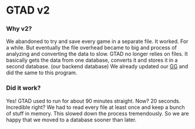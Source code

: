 # GTAD v2
### Why v2?
We abandoned to try and save every game in a separate file. It worked. For a while.
But eventually the file overhead became to big and process of analyzing and converting the 
data to slow. GTAD no longer relies on files. It basically gets the data from one database,
converts it and stores it in a second database. (our backend database) 
We already updated our [GG](https://github.com/Cerberus-ik/rr-live/tree/master/Riot-GG) and did the same
to this program.

### Did it work?
Yes! GTAD used to run for about 90 minutes straight. Now? 20 seconds. Incredible right? We had to read every 
file at least once and keep a bunch of stuff in memory. This slowed down the process tremendously. 
So we are happy that we moved to a database sooner than later. 